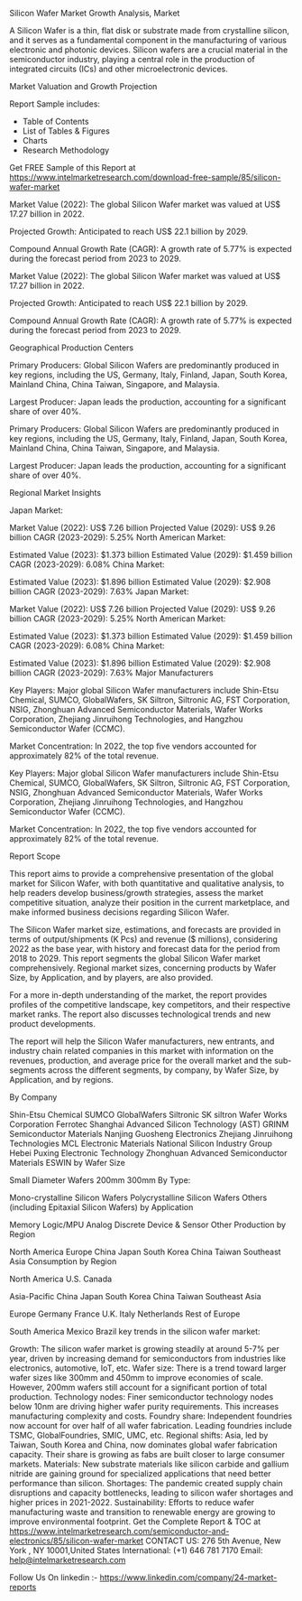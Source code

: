 Silicon Wafer Market Growth Analysis, Market 

A Silicon Wafer is a thin, flat disk or substrate made from crystalline silicon, and it serves as a fundamental component in the manufacturing of various electronic and photonic devices. Silicon wafers are a crucial material in the semiconductor industry, playing a central role in the production of integrated circuits (ICs) and other microelectronic devices.

Market Valuation and Growth Projection

Report Sample includes:
- Table of Contents
- List of Tables & Figures
- Charts
- Research Methodology

Get FREE Sample of this Report at https://www.intelmarketresearch.com/download-free-sample/85/silicon-wafer-market




Market Value (2022): The global Silicon Wafer market was valued at US$ 17.27 billion in 2022.

Projected Growth: Anticipated to reach US$ 22.1 billion by 2029.

Compound Annual Growth Rate (CAGR): A growth rate of 5.77% is expected during the forecast period from 2023 to 2029.

Market Value (2022): The global Silicon Wafer market was valued at US$ 17.27 billion in 2022.

Projected Growth: Anticipated to reach US$ 22.1 billion by 2029.

Compound Annual Growth Rate (CAGR): A growth rate of 5.77% is expected during the forecast period from 2023 to 2029.

Geographical Production Centers



Primary Producers: Global Silicon Wafers are predominantly produced in key regions, including the US, Germany, Italy, Finland, Japan, South Korea, Mainland China, China Taiwan, Singapore, and Malaysia.

Largest Producer: Japan leads the production, accounting for a significant share of over 40%.

Primary Producers: Global Silicon Wafers are predominantly produced in key regions, including the US, Germany, Italy, Finland, Japan, South Korea, Mainland China, China Taiwan, Singapore, and Malaysia.

Largest Producer: Japan leads the production, accounting for a significant share of over 40%.

Regional Market Insights



Japan Market:



Market Value (2022): US$ 7.26 billion
Projected Value (2029): US$ 9.26 billion
CAGR (2023-2029): 5.25%
North American Market:



Estimated Value (2023): $1.373 billion
Estimated Value (2029): $1.459 billion
CAGR (2023-2029): 6.08%
China Market:



Estimated Value (2023): $1.896 billion
Estimated Value (2029): $2.908 billion
CAGR (2023-2029): 7.63%
Japan Market:



Market Value (2022): US$ 7.26 billion
Projected Value (2029): US$ 9.26 billion
CAGR (2023-2029): 5.25%
North American Market:



Estimated Value (2023): $1.373 billion
Estimated Value (2029): $1.459 billion
CAGR (2023-2029): 6.08%
China Market:



Estimated Value (2023): $1.896 billion
Estimated Value (2029): $2.908 billion
CAGR (2023-2029): 7.63%
Major Manufacturers



Key Players: Major global Silicon Wafer manufacturers include Shin-Etsu Chemical, SUMCO, GlobalWafers, SK Siltron, Siltronic AG, FST Corporation, NSIG, Zhonghuan Advanced Semiconductor Materials, Wafer Works Corporation, Zhejiang Jinruihong Technologies, and Hangzhou Semiconductor Wafer (CCMC).

Market Concentration: In 2022, the top five vendors accounted for approximately 82% of the total revenue.

Key Players: Major global Silicon Wafer manufacturers include Shin-Etsu Chemical, SUMCO, GlobalWafers, SK Siltron, Siltronic AG, FST Corporation, NSIG, Zhonghuan Advanced Semiconductor Materials, Wafer Works Corporation, Zhejiang Jinruihong Technologies, and Hangzhou Semiconductor Wafer (CCMC).

Market Concentration: In 2022, the top five vendors accounted for approximately 82% of the total revenue.



Report Scope



This report aims to provide a comprehensive presentation of the global market for Silicon Wafer, with both quantitative and qualitative analysis, to help readers develop business/growth strategies, assess the market competitive situation, analyze their position in the current marketplace, and make informed business decisions regarding Silicon Wafer.



The Silicon Wafer market size, estimations, and forecasts are provided in terms of output/shipments (K Pcs) and revenue ($ millions), considering 2022 as the base year, with history and forecast data for the period from 2018 to 2029. This report segments the global Silicon Wafer market comprehensively. Regional market sizes, concerning products by Wafer Size, by Application, and by players, are also provided.



For a more in-depth understanding of the market, the report provides profiles of the competitive landscape, key competitors, and their respective market ranks. The report also discusses technological trends and new product developments.



The report will help the Silicon Wafer manufacturers, new entrants, and industry chain related companies in this market with information on the revenues, production, and average price for the overall market and the sub-segments across the different segments, by company, by Wafer Size, by Application, and by regions.

By Company



Shin-Etsu Chemical
SUMCO
GlobalWafers
Siltronic
SK siltron
Wafer Works Corporation
Ferrotec
Shanghai Advanced Silicon Technology (AST)
GRINM Semiconductor Materials
Nanjing Guosheng Electronics
Zhejiang Jinruihong Technologies
MCL Electronic Materials
National Silicon Industry Group
Hebei Puxing Electronic Technology
Zhonghuan Advanced Semiconductor Materials
ESWIN
by Wafer Size



Small Diameter Wafers
200mm
300mm
By Type:



Mono-crystalline Silicon Wafers
Polycrystalline Silicon Wafers
Others (including Epitaxial Silicon Wafers)
by Application



Memory
Logic/MPU
Analog
Discrete Device & Sensor
Other
Production by Region



North America
Europe
China
Japan
South Korea
China Taiwan
Southeast Asia
Consumption by Region



North America
U.S.
Canada


Asia-Pacific
China
Japan
South Korea
China Taiwan
Southeast Asia


Europe
Germany
France
U.K.
Italy
Netherlands
Rest of Europe


South America
Mexico
Brazil
key trends in the silicon wafer market:



Growth: The silicon wafer market is growing steadily at around 5-7% per year, driven by increasing demand for semiconductors from industries like electronics, automotive, IoT, etc.
Wafer size: There is a trend toward larger wafer sizes like 300mm and 450mm to improve economies of scale. However, 200mm wafers still account for a significant portion of total production.
Technology nodes: Finer semiconductor technology nodes below 10nm are driving higher wafer purity requirements. This increases manufacturing complexity and costs.
Foundry share: Independent foundries now account for over half of all wafer fabrication. Leading foundries include TSMC, GlobalFoundries, SMIC, UMC, etc.
Regional shifts: Asia, led by Taiwan, South Korea and China, now dominates global wafer fabrication capacity. Their share is growing as fabs are built closer to large consumer markets.
Materials: New substrate materials like silicon carbide and gallium nitride are gaining ground for specialized applications that need better performance than silicon.
Shortages: The pandemic created supply chain disruptions and capacity bottlenecks, leading to silicon wafer shortages and higher prices in 2021-2022.
Sustainability: Efforts to reduce wafer manufacturing waste and transition to renewable energy are growing to improve environmental footprint.
Get the Complete Report & TOC at https://www.intelmarketresearch.com/semiconductor-and-electronics/85/silicon-wafer-market
CONTACT US:
276 5th Avenue, New York , NY 10001,United States
International: (+1) 646 781 7170
Email: help@intelmarketresearch.com

Follow Us On linkedin :- https://www.linkedin.com/company/24-market-reports
